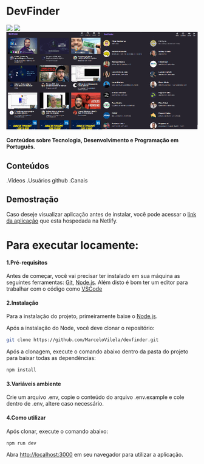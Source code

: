 # DevFinder

<div flex-direction="row">
  <img src="https://img.shields.io/static/v1?style=for-the-badge&logo=TypeScript&label=typescript&message=v3.7.2&color=success" />
  <img src="https://img.shields.io/static/v1?style=for-the-badge&logo=React&label=react&message=v16.13.1&color=success" />  
</div>

<div align="center">
    <img alt="MoveIt" title="MoveIt" src=".github/preview-540p.gif" />
</div>

<br />
<strong>Conteúdos sobre Tecnologia, Desenvolvimento e Programação em Português.</strong>

## Conteúdos
.Vídeos
.Usuários github
.Canais

## Demostração

Caso deseje visualizar aplicação antes de instalar, você pode acessar o <a href="https://dev-finder.netlify.app/">link da aplicação</a> que esta hospedada na Netlify.

# Para executar locamente:

#### 1.Pré-requisitos

Antes de começar, você vai precisar ter instalado em sua máquina as seguintes ferramentas:
[Git](https://git-scm.com), [Node.js](https://nodejs.org/en/). 
Além disto é bom ter um editor para trabalhar com o código como [VSCode](https://code.visualstudio.com/)

#### 2.Instalação

Para a instalação do projeto, primeiramente baixe o <a href="https://nodejs.org/en/">Node.js</a>.

Após a instalação do Node, você deve clonar o repositório:
```bash
git clone https://github.com/MarceloVilela/devfinder.git
```
Após a clonagem, execute o comando abaixo dentro da pasta do projeto para baixar todas as dependências:
```bash
npm install
```

#### 3.Variáveis ambiente
Crie um arquivo .env, 
copie o conteúdo do arquivo .env.example e cole dentro de .env,
altere caso necessário.

#### 4.Como utilizar

Após clonar, execute o comando abaixo:

```bash
npm run dev
```

Abra [http://localhost:3000](http://localhost:3000) em seu navegador para utilizar a aplicação.
